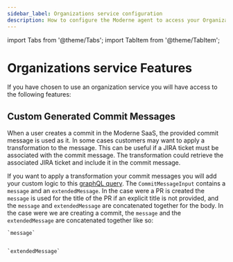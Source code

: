 ```yaml
---
sidebar_label: Organizations service configuration
description: How to configure the Moderne agent to access your Organizations service.
---
```


import Tabs from '@theme/Tabs';
import TabItem from '@theme/TabItem';

# Organizations service Features

If you have chosen to use an organization service you will have access to the following features:

## Custom Generated Commit Messages

When a user creates a commit in the Moderne SaaS, the provided commit message is used as it. In some cases 
customers may want to apply a transformation to the message. This can be useful if a JIRA ticket must be associated
with the commit message. The transformation could retrieve the associated JIRA ticket and include it in the commit message.

If you want to apply a transformation your commit messages you will add your custom logic to this [graphQL query](https://github.com/moderneinc/moderne-organizations/blob/fbc92af9e31076c6dea95499517f7f4e53fdc33c/src/main/java/io/moderne/organizations/OrganizationDataFetcher.java#L47).
The `CommitMessageInput` contains a `message` and an `extendedMessage`. In the case were a PR is created the `message`
is used for the title of the PR if an explicit title is not provided, and the `message` and `extendedMessage` are 
concatenated together for the body.
In the case were we are creating a commit, the `message` and the `extendedMessage` are concatenated together like so:
```
`message`


`extendedMessage`
```
